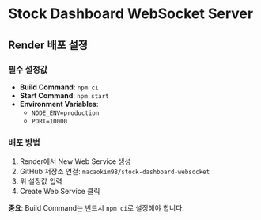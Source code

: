 # Stock Dashboard WebSocket Server

## Render 배포 설정

### 필수 설정값
- **Build Command**: `npm ci`
- **Start Command**: `npm start`
- **Environment Variables**:
  - `NODE_ENV=production`
  - `PORT=10000`

### 배포 방법
1. Render에서 New Web Service 생성
2. GitHub 저장소 연결: `macaokim98/stock-dashboard-websocket`
3. 위 설정값 입력
4. Create Web Service 클릭

**중요**: Build Command는 반드시 `npm ci`로 설정해야 합니다.